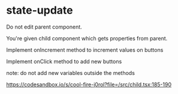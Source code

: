 # state-update

Do not edit parent component.

You're given child component which gets properties from parent.

Implement onIncrement method to increment values on buttons 

Implement onClick method to add new buttons

note: do not add new variables outside the methods

https://codesandbox.io/s/cool-fire-j0rol?file=/src/child.tsx:185-190
